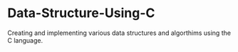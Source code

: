 # Data-Structure-Using-C

Creating and implementing various data structures and algorthims using the C language.
